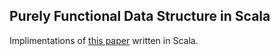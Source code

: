 
Purely Functional Data Structure in Scala
---

Implimentations of [this paper](https://www.cs.cmu.edu/~rwh/theses/okasaki.pdf) written in Scala.

